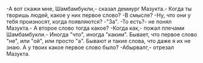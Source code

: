   -А вот скажи мне, Шамбамбукли,- сказал демиург Мазукта.- Когда ты творишь людей, какое у них первое слово?
-В смысле?
-Ну, что они у тебя произносят, когда появляются?
-"За".
-То есть?- не понял Мазукта.- А второе слово тогда какое?
-Когда как,- пожал плечами Шамбамбукли.- Иногда "что", иногда "каким". Бывает, что первое слово "не", или "ой", или просто "а". Бывают и такие слова, что даже я их не знаю. А у твоих какое первое слово было?
-Абырвалг,- отрезал Мазукта.      